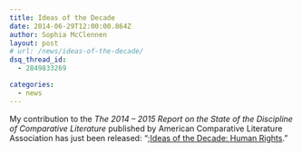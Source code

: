 ```yaml
---
title: Ideas of the Decade
date: 2014-06-29T12:00:00.864Z
author: Sophia McClennen
layout: post
# url: /news/ideas-of-the-decade/
dsq_thread_id:
  - 2849833269

categories: 
  - news
---
```

My contribution to the *The 2014 &#8211; 2015 Report on the State of the Discipline of Comparative Literature* published by American Comparative Literature Association has just been released: “;[Ideas of the Decade: Human Rights][1].”

 [1]: https://stateofthediscipline.acla.org/entry/human-rights